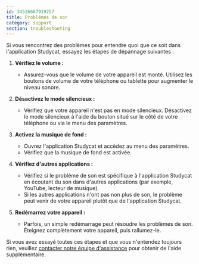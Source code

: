 ```yaml
---
id: 34526667919257
title: Problèmes de son
category: support
section: troubleshooting
---
```

Si vous rencontrez des problèmes pour entendre quoi que ce soit dans l'application Studycat, essayez les étapes de dépannage suivantes :

1. **Vérifiez le volume :**

    * Assurez-vous que le volume de votre appareil est monté. Utilisez les boutons de volume de votre téléphone ou tablette pour augmenter le niveau sonore.

2. **Désactivez le mode silencieux :**

    * Vérifiez que votre appareil n'est pas en mode silencieux. Désactivez le mode silencieux à l'aide du bouton situé sur le côté de votre téléphone ou via le menu des paramètres.

3. **Activez la musique de fond :**

    * Ouvrez l'application Studycat et accédez au menu des paramètres.
    * Vérifiez que la musique de fond est activée.

4. **Vérifiez d'autres applications :**
   
    * Vérifiez si le problème de son est spécifique à l'application Studycat en écoutant du son dans d'autres applications (par exemple, YouTube, lecteur de musique).
    * Si les autres applications n'ont pas non plus de son, le problème peut venir de votre appareil plutôt que de l'application Studycat.

5. **Redémarrez votre appareil :**
   
    * Parfois, un simple redémarrage peut résoudre les problèmes de son. Éteignez complètement votre appareil, puis rallumez-le.

Si vous avez essayé toutes ces étapes et que vous n'entendez toujours rien, veuillez [contacter notre équipe d'assistance](https://help.studycat.com/hc/fr-fr/requests/new) pour obtenir de l'aide supplémentaire.

